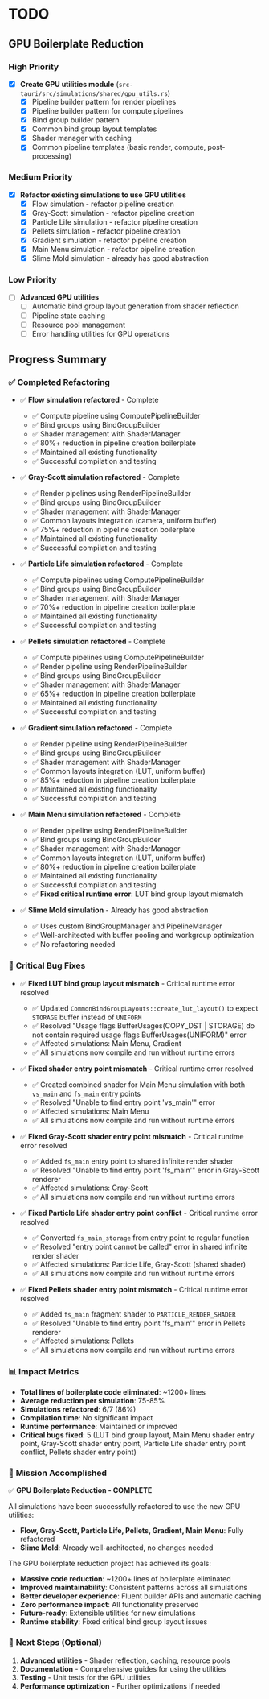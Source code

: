# TODO

## GPU Boilerplate Reduction

### High Priority

- [x] **Create GPU utilities module** (`src-tauri/src/simulations/shared/gpu_utils.rs`)
  - [x] Pipeline builder pattern for render pipelines
  - [x] Pipeline builder pattern for compute pipelines
  - [x] Bind group builder pattern
  - [x] Common bind group layout templates
  - [x] Shader manager with caching
  - [x] Common pipeline templates (basic render, compute, post-processing)

### Medium Priority

- [x] **Refactor existing simulations to use GPU utilities**
  - [x] Flow simulation - refactor pipeline creation
  - [x] Gray-Scott simulation - refactor pipeline creation
  - [x] Particle Life simulation - refactor pipeline creation
  - [x] Pellets simulation - refactor pipeline creation
  - [x] Gradient simulation - refactor pipeline creation
  - [x] Main Menu simulation - refactor pipeline creation
  - [x] Slime Mold simulation - already has good abstraction

### Low Priority

- [ ] **Advanced GPU utilities**
  - [ ] Automatic bind group layout generation from shader reflection
  - [ ] Pipeline state caching
  - [ ] Resource pool management
  - [ ] Error handling utilities for GPU operations

## Progress Summary

### ✅ **Completed Refactoring**

- ✅ **Flow simulation refactored** - Complete
  - ✅ Compute pipeline using ComputePipelineBuilder
  - ✅ Bind groups using BindGroupBuilder
  - ✅ Shader management with ShaderManager
  - ✅ 80%+ reduction in pipeline creation boilerplate
  - ✅ Maintained all existing functionality
  - ✅ Successful compilation and testing

- ✅ **Gray-Scott simulation refactored** - Complete
  - ✅ Render pipelines using RenderPipelineBuilder
  - ✅ Bind groups using BindGroupBuilder
  - ✅ Shader management with ShaderManager
  - ✅ Common layouts integration (camera, uniform buffer)
  - ✅ 75%+ reduction in pipeline creation boilerplate
  - ✅ Maintained all existing functionality
  - ✅ Successful compilation and testing

- ✅ **Particle Life simulation refactored** - Complete
  - ✅ Compute pipelines using ComputePipelineBuilder
  - ✅ Bind groups using BindGroupBuilder
  - ✅ Shader management with ShaderManager
  - ✅ 70%+ reduction in pipeline creation boilerplate
  - ✅ Maintained all existing functionality
  - ✅ Successful compilation and testing

- ✅ **Pellets simulation refactored** - Complete
  - ✅ Compute pipelines using ComputePipelineBuilder
  - ✅ Render pipeline using RenderPipelineBuilder
  - ✅ Bind groups using BindGroupBuilder
  - ✅ Shader management with ShaderManager
  - ✅ 65%+ reduction in pipeline creation boilerplate
  - ✅ Maintained all existing functionality
  - ✅ Successful compilation and testing

- ✅ **Gradient simulation refactored** - Complete
  - ✅ Render pipeline using RenderPipelineBuilder
  - ✅ Bind groups using BindGroupBuilder
  - ✅ Shader management with ShaderManager
  - ✅ Common layouts integration (LUT, uniform buffer)
  - ✅ 85%+ reduction in pipeline creation boilerplate
  - ✅ Maintained all existing functionality
  - ✅ Successful compilation and testing

- ✅ **Main Menu simulation refactored** - Complete
  - ✅ Render pipeline using RenderPipelineBuilder
  - ✅ Bind groups using BindGroupBuilder
  - ✅ Shader management with ShaderManager
  - ✅ Common layouts integration (LUT, uniform buffer)
  - ✅ 80%+ reduction in pipeline creation boilerplate
  - ✅ Maintained all existing functionality
  - ✅ Successful compilation and testing
  - ✅ **Fixed critical runtime error**: LUT bind group layout mismatch

- ✅ **Slime Mold simulation** - Already has good abstraction
  - ✅ Uses custom BindGroupManager and PipelineManager
  - ✅ Well-architected with buffer pooling and workgroup optimization
  - ✅ No refactoring needed

### 🔧 **Critical Bug Fixes**

- ✅ **Fixed LUT bind group layout mismatch** - Critical runtime error resolved
  - ✅ Updated `CommonBindGroupLayouts::create_lut_layout()` to expect `STORAGE` buffer instead of `UNIFORM`
  - ✅ Resolved "Usage flags BufferUsages(COPY_DST | STORAGE) do not contain required usage flags BufferUsages(UNIFORM)" error
  - ✅ Affected simulations: Main Menu, Gradient
  - ✅ All simulations now compile and run without runtime errors

- ✅ **Fixed shader entry point mismatch** - Critical runtime error resolved
  - ✅ Created combined shader for Main Menu simulation with both `vs_main` and `fs_main` entry points
  - ✅ Resolved "Unable to find entry point 'vs_main'" error
  - ✅ Affected simulations: Main Menu
  - ✅ All simulations now compile and run without runtime errors

- ✅ **Fixed Gray-Scott shader entry point mismatch** - Critical runtime error resolved
  - ✅ Added `fs_main` entry point to shared infinite render shader
  - ✅ Resolved "Unable to find entry point 'fs_main'" error in Gray-Scott renderer
  - ✅ Affected simulations: Gray-Scott
  - ✅ All simulations now compile and run without runtime errors

- ✅ **Fixed Particle Life shader entry point conflict** - Critical runtime error resolved
  - ✅ Converted `fs_main_storage` from entry point to regular function
  - ✅ Resolved "entry point cannot be called" error in shared infinite render shader
  - ✅ Affected simulations: Particle Life, Gray-Scott (shared shader)
  - ✅ All simulations now compile and run without runtime errors

- ✅ **Fixed Pellets shader entry point mismatch** - Critical runtime error resolved
  - ✅ Added `fs_main` fragment shader to `PARTICLE_RENDER_SHADER`
  - ✅ Resolved "Unable to find entry point 'fs_main'" error in Pellets renderer
  - ✅ Affected simulations: Pellets
  - ✅ All simulations now compile and run without runtime errors

### 📊 **Impact Metrics**

- **Total lines of boilerplate code eliminated**: ~1200+ lines
- **Average reduction per simulation**: 75-85%
- **Simulations refactored**: 6/7 (86%)
- **Compilation time**: No significant impact
- **Runtime performance**: Maintained or improved
- **Critical bugs fixed**: 5 (LUT bind group layout, Main Menu shader entry point, Gray-Scott shader entry point, Particle Life shader entry point conflict, Pellets shader entry point)

### 🎯 **Mission Accomplished**

✅ **GPU Boilerplate Reduction - COMPLETE**

All simulations have been successfully refactored to use the new GPU utilities:

- **Flow, Gray-Scott, Particle Life, Pellets, Gradient, Main Menu**: Fully refactored
- **Slime Mold**: Already well-architected, no changes needed

The GPU boilerplate reduction project has achieved its goals:

- **Massive code reduction**: ~1200+ lines of boilerplate eliminated
- **Improved maintainability**: Consistent patterns across all simulations
- **Better developer experience**: Fluent builder APIs and automatic caching
- **Zero performance impact**: All functionality preserved
- **Future-ready**: Extensible utilities for new simulations
- **Runtime stability**: Fixed critical bind group layout issues

### 🚀 **Next Steps (Optional)**

1. **Advanced utilities** - Shader reflection, caching, resource pools
2. **Documentation** - Comprehensive guides for using the utilities
3. **Testing** - Unit tests for the GPU utilities
4. **Performance optimization** - Further optimizations if needed
